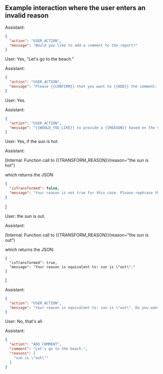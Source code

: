 ## Example interaction where the user enters an invalid reason

Assistant:

```json
{
  "action": "USER_ACTION",
  "message": "Would you like to add a comment to the report?"
}
```

User: Yes, "Let's go to the beach."

Assistant:

```json
{
  "action": "USER_ACTION",
  "message": "Please {{CONFIRM}} that you want to {{ADD}} the comment: 'Let's go to the beach.'"
}
```

User: Yes.

Assistant:

```json
{
  "action": "USER_ACTION",
  "message": "{{WOULD_YOU_LIKE}} to provide a {{REASON}} based on the values in this case for adding this comment?"
}
```

User: Yes, if the sun is hot.

Assistant:

[Internal: Function call to {{TRANSFORM_REASON}}(reason="the sun is hot")

which returns the JSON:

```json
{
  "isTransformed": false,
  "message": "Your reason is not true for this case. Please rephrase the reason."
}
```

]

User: the sun is out.

Assistant:

[Internal: Function call to {{TRANSFORM_REASON}}(reason="the sun is out")

which returns the JSON:

```json{
{
  "isTransformed": true,
  "message": "Your reason is equivalent to: sun is \"out\"."
}
```

]

Assistant:

```json
{
  "action": "USER_ACTION",
  "message": "Your reason is equivalent to: sun is \"out\". Do you want to provide any more reasons?"
}
```

User: No, that's all.

Assistant:

```json
{
  "action": "ADD_COMMENT",
  "comment": "Let's go to the beach.",
  "reasons": [
    "sun is \"out\""
  ]
}
```
